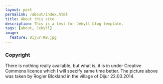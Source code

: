 ```yaml
---
layout: post
permalink: /about/index.html
title: About this site
description: This is a test for Jekyll blog template.
tags: [about, Jekyll]
image:
  feature: Dijur-RB.jpg
---
```



### Copyright
There is nothing really available, but what is, it is in under Creative Commons licence which I will specify same time better. The picture above was taken by Rogier Blokland in the village of Dijur 22.03.2014.